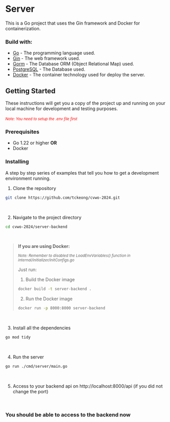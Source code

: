# Server

This is a Go project that uses the Gin framework and Docker for containerization.

### Build with:
- [Go](https://golang.org/) - The programming language used.
- [Gin](https://pkg.go.dev/github.com/gin-gonic/gin) - The web framework used.
- [Gorm](https://gorm.io/) - The Database ORM (Object Relational Map) used.
- [PostgreSQL](https://www.postgresql.org/) - The Database used.
- [Docker](https://www.docker.com/) - The container technology used for deploy the server.


## Getting Started

These instructions will get you a copy of the project up and running on your local machine for development and testing purposes.
<br>
<br>
<span style="color:red"><small>*Note: You need to setup the .env file first*</small></span>

### Prerequisites

- Go 1.22 or higher **OR**
- Docker

### Installing

A step by step series of examples that tell you how to get a development environment running.

1. Clone the repository
```bash
git clone https://github.com/tckeong/cvwo-2024.git
```

<br>

2. Navigate to the project directory
```bash
cd cvwo-2024/server-backend
```
<br>

> **If you are using Docker:**
> 
><small>*Note: Remember to disabled the LoadEnvVariables() function in internal/initializer/initConfigs.go*</small>
>
> Just run:
> 1. Build the Docker image
> ```bash
> docker build -t server-backend .
> ```
> 2. Run the Docker image
> ```bash
> docker run -p 8000:8000 server-backend
> ```

<br>

3. Install all the dependencies
```bash
go mod tidy
```

<br>

4. Run the server
```bash
go run ./cmd/server/main.go
```

<br>

5. Access to your backend api on http://localhost:8000/api (if you did not change the port)

<br>

### You should be able to access to the backend now